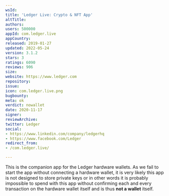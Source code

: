 ```yaml
---
wsId: 
title: 'Ledger Live: Crypto & NFT App'
altTitle: 
authors: 
users: 500000
appId: com.ledger.live
appCountry: 
released: 2019-01-27
updated: 2022-05-24
version: 3.1.2
stars: 3
ratings: 6090
reviews: 906
size: 
website: https://www.ledger.com
repository: 
issue: 
icon: com.ledger.live.png
bugbounty: 
meta: ok
verdict: nowallet
date: 2020-11-17
signer: 
reviewArchive: 
twitter: Ledger
social:
- https://www.linkedin.com/company/ledgerhq
- https://www.facebook.com/Ledger
redirect_from:
- /com.ledger.live/

---
```


This is the companion app for the Ledger hardware wallets. As we fail to start
the app without connecting a hardware wallet, it is very likely this app is not
designed to store private keys or in other words it is probably impossible to
spend with this app without confirming each and every transaction on the
hardware wallet itself and is thus **not a wallet** itself.
